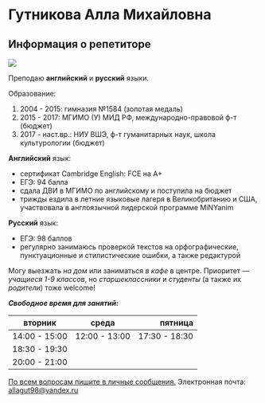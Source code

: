 # Гутникова Алла Михайловна
## Информация о репетиторе

![](https://pp.userapi.com/c841139/v841139788/34f9f/lPycsNgmbgw.jpg)

Преподаю **английский** и **русский** языки. 

Образование:
1) 2004 - 2015: гимназия №1584 (золотая медаль)
2) 2015 - 2017: МГИМО (У) МИД РФ, международно-правовой ф-т (бюджет)
3) 2017 - наст.вр.: НИУ ВШЭ, ф-т гуманитарных наук, школа культурологии (бюджет)

**Английский** язык:
+ сертификат Cambridge English: FCE на А+ 
+ ЕГЭ: 94 балла 
+ сдала ДВИ в МГИМО по английскому и поступила на бюджет
+ трижды ездила в летние языковые лагеря в Великобританию и США, участвовала в англоязычной лидерской программе MiNYanim


**Русский** язык: 
+ ЕГЭ: 98 баллов
+ регулярно занимаюсь проверкой текстов на орфографические, пунктуационные и стилистические ошибки, а также редактурой 


Могу выезжать *на дом* или заниматься *в кафе* в центре. Приоритет — *учащиеся 1-9 классов*, но *старшеклассники* и *студенты* (а также их *родители*) тоже welcome!



**_Cвободное время для занятий:_**

вторник|среда|пятница
---|:---:|---:
14:00 - 15:00|12:00 - 13:00|17:30 - 18:30
18:30 - 19:30 |
20:00 - 21:00 |


[По всем вопросам пишите в личные сообщения.](https://vk.com/allagut "с пометкой репетитор") 
Электронная почта: allagut98@yandex.ru 

